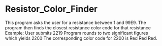 # Resistor_Color_Finder
This program asks the user for a resistance between 1 and 99E9. 
The program then finds the closest resistance color code for that resistance
Example: User submits 2219
Program rounds to two significant figures which yields 2200
The corresponding color code for 2200 is Red Red Red.
